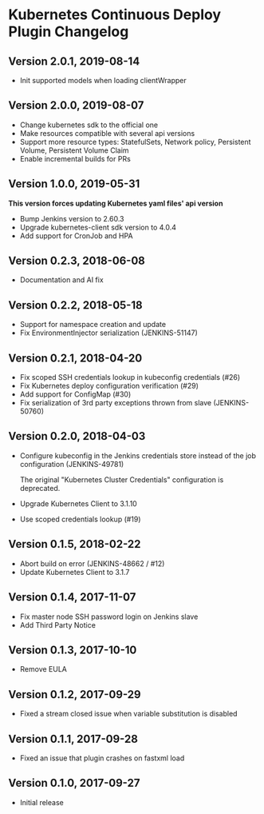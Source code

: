 # Kubernetes Continuous Deploy Plugin Changelog

## Version 2.0.1, 2019-08-14
* Init supported models when loading clientWrapper

## Version 2.0.0, 2019-08-07
* Change kubernetes sdk to the official one
* Make resources compatible with several api versions
* Support more resource types: StatefulSets, Network policy, Persistent Volume, Persistent Volume Claim
* Enable incremental builds for PRs

## Version 1.0.0, 2019-05-31
**This version forces updating Kubernetes yaml files' api version**
* Bump Jenkins version to 2.60.3
* Upgrade kubernetes-client sdk version to 4.0.4
* Add support for CronJob and HPA

## Version 0.2.3, 2018-06-08
* Documentation and AI fix

## Version 0.2.2, 2018-05-18
* Support for namespace creation and update
* Fix EnvironmentInjector serialization (JENKINS-51147)

## Version 0.2.1, 2018-04-20
* Fix scoped SSH credentials lookup in kubeconfig credentials (#26)
* Fix Kubernetes deploy configuration verification (#29)
* Add support for ConfigMap (#30)
* Fix serialization of 3rd party exceptions thrown from slave (JENKINS-50760)

## Version 0.2.0, 2018-04-03
* Configure kubeconfig in the Jenkins credentials store instead of the job configuration (JENKINS-49781)

   The original "Kubernetes Cluster Credentials" configuration is deprecated.
* Upgrade Kubernetes Client to 3.1.10
* Use scoped credentials lookup (#19)

## Version 0.1.5, 2018-02-22
* Abort build on error (JENKINS-48662 / #12)
* Update Kubernetes Client to 3.1.7

## Version 0.1.4, 2017-11-07
* Fix master node SSH password login on Jenkins slave
* Add Third Party Notice

## Version 0.1.3, 2017-10-10
* Remove EULA

## Version 0.1.2, 2017-09-29
* Fixed a stream closed issue when variable substitution is disabled

## Version 0.1.1, 2017-09-28
* Fixed an issue that plugin crashes on fastxml load

## Version 0.1.0, 2017-09-27
* Initial release
